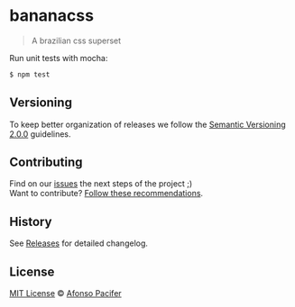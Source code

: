 # bananacss

> A brazilian css superset

Run unit tests with mocha:

```sh
$ npm test
```

## Versioning

To keep better organization of releases we follow the [Semantic Versioning 2.0.0](http://semver.org/) guidelines.

## Contributing

Find on our [issues](https://github.com/afonsopacifer/bananacss/issues/) the next steps of the project ;)
<br>
Want to contribute? [Follow these recommendations](https://github.com/afonsopacifer/bananacss/blob/master/CONTRIBUTING.md).

## History

See [Releases](https://github.com/afonsopacifer/bananacss/releases) for detailed changelog.

## License

[MIT License](https://github.com/afonsopacifer/bananacss/blob/master/LICENSE.md) © [Afonso Pacifer](http://afonsopacifer.com/)
